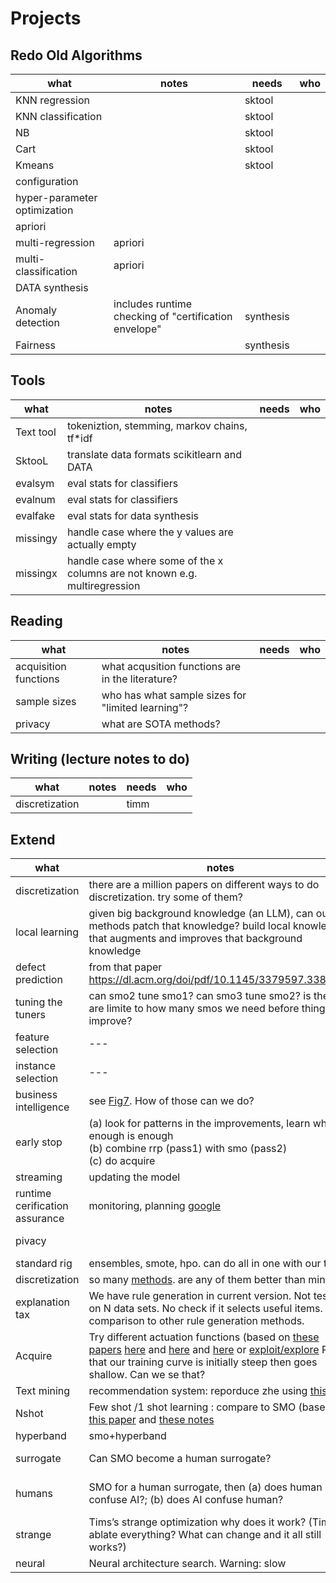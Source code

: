 # Projects


## Redo Old Algorithms

| what | notes| needs| who|
|------|--| ---|------|
| KNN regression ||sktool | |
| KNN classification ||sktool | |
| NB ||sktool | |
| Cart ||sktool | |
| Kmeans ||sktool | |
| configuration | | | |
| hyper-parameter optimization | | | |
| apriori || | |
| multi-regression |apriori| | |
| multi-classification |apriori| | |
| DATA synthesis | | |  |
| Anomaly detection | includes runtime checking of "certification envelope" |synthesis | |
| Fairness || synthesis  | |

## Tools

|what | notes| needs | who|
|-----|--|------|----|
|Text tool| tokeniztion, stemming, markov chains, tf\*idf | |
|SktooL| translate data formats scikitlearn and DATA |
|evalsym| eval stats for classifiers |
|evalnum| eval stats for classifiers||
|evalfake| eval stats for data synthesis||
|missingy| handle case where the y values are actually empty| 
|missingx| handle case where some of the x columns are not known e.g. multiregression||


## Reading

|what | notes| needs | who|
|-----|--|------|----|
|acquisition functions| what acqusition functions are in the literature?| |
|sample sizes| who has what sample sizes for "limited learning"? | |
| privacy | what are SOTA methods?||

## Writing (lecture notes to do)

|what | notes| needs | who|
|-----|--|------|----|
|discretization  | | timm |

## Extend

| what | notes| needs | who |
|------|--|-----|-----|
|discretization | there are a million papers on different ways to do discretization. try some of them?| | |
|local learning | given big background knowledge (an LLM), can our methods patch that knowledge? build local knowledge that augments and improves that background knowledge | | |
|defect prediction| from that paper https://dl.acm.org/doi/pdf/10.1145/3379597.3387491   | | |
|tuning the tuners| can smo2 tune smo1? can smo3 tune smo2? is there are limite to how many smos we need before things improve? | | |
|feature selection |---|--|--|
|instance  selection |---|--|--|
|business intelligence | see [Fig7](https://www.microsoft.com/en-us/research/wp-content/uploads/2016/02/MSR-TR-2011-8.pdf). How of those can we do? | | |
|early stop | (a) look for patterns in the improvements, learn when enough is enough <br>(b) combine rrp (pass1) with smo (pass2)<br>(c) do acquire|     |     |
|streaming| updating the model| | |
|runtime  cerification assurance | monitoring, planning  [google](https://scholar.google.com/scholar?q=runtime+Certificate+Envelope&hl=en&as_sdt=0%2C34&as_ylo=2014&as_yhi=) | |
|pivacy | | readings on privacy | |
|standard rig | ensembles, smote, hpo. can do all in one with our tools?|classifiers | |
|discretization| so many [methods](https://wires.onlinelibrary.wiley.com/doi/pdf/10.1002/widm.1173?casa_token=NTyydyjnWw0AAAAA%3AgWvpK6MHSEoHuCDPli-n3e153WReVvhg7jFo1OcKnUo6P07XGIoYhvxb3NiId88LaHlLHfgsoDoH9Q). are any of them better than min? | | |
|explanation tax | We have rule generation in current version. Not tested on N data sets. No check if it selects useful items. No comparison to other rule generation methods.  | discretization | |
|Acquire | Try different actuation functions (based on [these](https://drive.google.com/file/d/1wBomkbXmel1z5_XAkXOcbW6WZG74hQn6/view) [papers](https://rdcu.be/dIuj4) [here](https://rdcu.be/dIume) and [here](https://citeseerx.ist.psu.edu/document?repid=rep1&type=pdf&doi=7397180b88b40bb7185a165cbbfcc22d581f86c9) and [here](https://rdcu.be/dIume) or  [exploit/explore](https://drive.google.com/file/d/1wBomkbXmel1z5_XAkXOcbW6WZG74hQn6/view)  Recall that our training curve is initially steep then goes shallow. Can we se that? | |
|Text mining| recommendation system: reporduce zhe using [this data](https://github.com/fastread/src/tree/master/workspace/data) |text tool | |
|Nshot| Few shot /1 shot learning : compare to SMO (based on [this paper](https://drive.google.com/file/d/1wBomkbXmel1z5_XAkXOcbW6WZG74hQn6/view) and [these notes](https://github.com/txt/aa24/blob/main/docs/09size.md) | | Lohith |
|hyperband |smo+hyperband | | Andre |
| surrogate| Can SMO become a human surrogate?  | maybe text mining? | | |
| humans| SMO for a human surrogate, then (a) does human confuse AI?; (b) does AI confuse human? | | Andre, Sai Raj |
|strange| Tims’s strange optimization why does it work?  (Time to ablate everything? What can change and it all still works?) | | |
| neural | Neural architecture search. Warning: slow | | |
